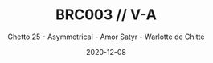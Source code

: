 ---
title: "BRC003 // V-A"
subtitle: "Ghetto 25 - Asymmetrical - Amor Satyr - Warlotte de Chitte"
date: 2020-12-08
draft: false

# post thumb
artists: "Ghetto 25 - Asymmetrical - Amor Satyr - Warlotte de Chitte"
image: "https://i1.sndcdn.com/artworks-zmHuNy8KgEpZbnf4-Sc3Vsg-t500x500.jpg"
soundcloudCode: "910599841"
soundcloudColor: "d0d2d2"

buyURL: "https://brc25.bandcamp.com/album/brc003-v-a"

# meta description
description: "this is meta description"

# taxonomies
label: 
  - "BRC"

# post type
type: "post"
---